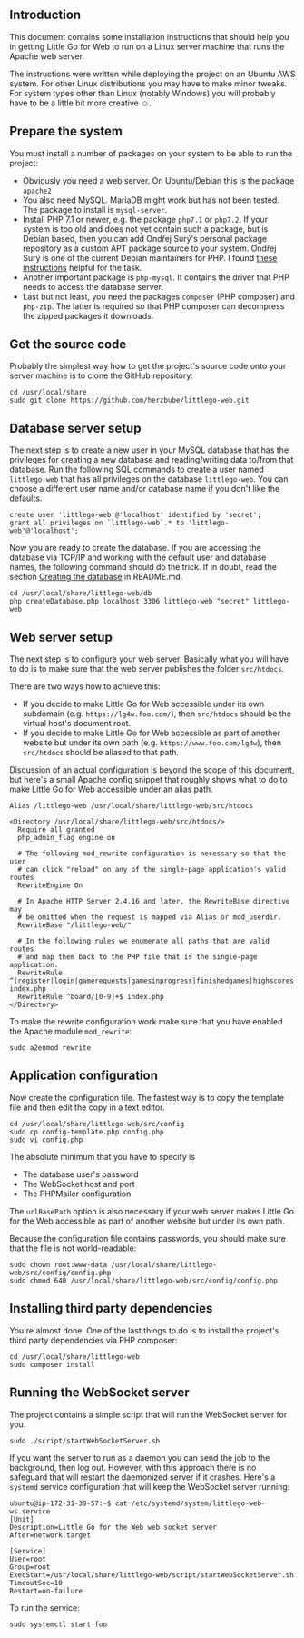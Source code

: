 ## Introduction

This document contains some installation instructions that should help you in getting Little Go for Web to run on a Linux server machine that runs the Apache web server.
 
The instructions were written while deploying the project on an Ubuntu AWS system. For other Linux distributions you may have to make minor tweaks. For system types other than Linux (notably Windows) you will probably have to be a little bit more creative ☺.

## Prepare the system

You must install a number of packages on your system to be able to run the project:
* Obviously you need a web server. On Ubuntu/Debian this is the package `apache2`
* You also need MySQL. MariaDB might work but has not been tested. The package to install is `mysql-server`.
* Install PHP 7.1 or newer, e.g. the package `php7.1` or `php7.2`. If your system is too old and does not yet contain such a package, but is Debian based, then you can add Ondřej Surý's personal package repository as a custom APT package source to your system. Ondřej Surý is one of the current Debian maintainers for PHP. I found [these instructions](https://thishosting.rocks/install-php-on-ubuntu/) helpful for the task.
* Another important package is `php-mysql`. It contains the driver that PHP needs to access the database server.
* Last but not least, you need the packages `composer` (PHP composer) and `php-zip`. The latter is required so that PHP composer can decompress the zipped packages it downloads.

## Get the source code

Probably the simplest way how to get the project's source code onto your server machine is to clone the GitHub repository:
```
cd /usr/local/share
sudo git clone https://github.com/herzbube/littlego-web.git
```

## Database server setup

The next step is to create a new user in your MySQL database that has the privileges for creating a new database and reading/writing data to/from that database. Run the following SQL commands to create a user named `littlego-web` that has all privileges on the database `littlego-web`. You can choose a different user name and/or database name if you don't like the defaults.  

```
create user 'littlego-web'@'localhost' identified by 'secret';
grant all privileges on `littlego-web`.* to 'littlego-web'@'localhost';
```

Now you are ready to create the database. If you are accessing the database via TCP/IP and working with the default user and database names, the following command should do the trick. If in doubt, read the section [Creating the database](README.md#creating-the-database) in README.md. 

```
cd /usr/local/share/littlego-web/db
php createDatabase.php localhost 3306 littlego-web "secret" littlego-web
```

## Web server setup

The next step is to configure your web server. Basically what you will have to do is to make sure that the web server publishes the folder `src/htdocs`.

There are two ways how to achieve this:
* If you decide to make Little Go for Web accessible under its own subdomain (e.g. `https://lg4w.foo.com/`), then `src/htdocs` should be the virtual host's document root.
* If you decide to make Little Go for Web accessible as part of another website but under its own path (e.g. `https://www.foo.com/lg4w`), then `src/htdocs` should be aliased to that path.

Discussion of an actual configuration is beyond the scope of this document, but here's a small Apache config snippet that roughly shows what to do to make Little Go for Web accessible under an alias path.
```
Alias /littlego-web /usr/local/share/littlego-web/src/htdocs

<Directory /usr/local/share/littlego-web/src/htdocs/>
  Require all granted
  php_admin_flag engine on

  # The following mod_rewrite configuration is necessary so that the user
  # can click "reload" on any of the single-page application's valid routes
  RewriteEngine On

  # In Apache HTTP Server 2.4.16 and later, the RewriteBase directive may
  # be omitted when the request is mapped via Alias or mod_userdir.
  RewriteBase "/littlego-web/"

  # In the following rules we enumerate all paths that are valid routes
  # and map them back to the PHP file that is the single-page application.
  RewriteRule ^(register|login|gamerequests|gamesinprogress|finishedgames|highscores|logout)$ index.php
  RewriteRule ^board/[0-9]+$ index.php  
</Directory>
```

To make the rewrite configuration work make sure that you have enabled the Apache module `mod_rewrite`:

    sudo a2enmod rewrite


## Application configuration

Now create the configuration file. The fastest way is to copy the template file and then edit the copy in a text editor.
```
cd /usr/local/share/littlego-web/src/config
sudo cp config-template.php config.php
sudo vi config.php
```

The absolute minimum that you have to specify is
* The database user's password
* The WebSocket host and port
* The PHPMailer configuration

The `urlBasePath` option is also necessary if your web server makes Little Go for the Web accessible as part of another website but under its own path.

Because the configuration file contains passwords, you should make sure that the file is not world-readable:
```
sudo chown root:www-data /usr/local/share/littlego-web/src/config/config.php
sudo chmod 640 /usr/local/share/littlego-web/src/config/config.php
``` 

## Installing third party dependencies

You're almost done. One of the last things to do is to install the project's third party dependencies via PHP composer:
```
cd /usr/local/share/littlego-web
sudo composer install
```

## Running the WebSocket server

The project contains a simple script that will run the WebSocket server for you.
```
sudo ./script/startWebSocketServer.sh
```

If you want the server to run as a daemon you can send the job to the background, then log out. However, with this approach there is no safeguard that will restart the daemonized server if it crashes. Here's a `systemd` service configuration that will keep the WebSocket server running: 

```
ubuntu@ip-172-31-39-57:~$ cat /etc/systemd/system/littlego-web-ws.service 
[Unit]
Description=Little Go for the Web web socket server
After=network.target

[Service]
User=root
Group=root
ExecStart=/usr/local/share/littlego-web/script/startWebSocketServer.sh
TimeoutSec=10
Restart=on-failure
```

To run the service:
```
sudo systemctl start foo
```
